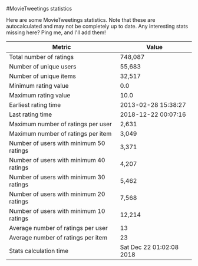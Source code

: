 #MovieTweetings statistics

Here are some MovieTweetings statistics. Note that these are autocalculated and may not be completely up to date. Any interesting stats missing here? Ping me, and I'll add them!

Metric | Value
--- | ---
Total number of ratings                 | 748,087
Number of unique users                  | 55,683
Number of unique items                  | 32,517
Minimum rating value                    | 0.0
Maximum rating value                    | 10.0
Earliest rating time                    | 2013-02-28 15:38:27
Last rating time                        | 2018-12-22 00:07:16
Maximum number of ratings per user      | 2,631
Maximum number of ratings per item      | 3,049
Number of users with minimum 50 ratings | 3,371
Number of users with minimum 40 ratings | 4,207
Number of users with minimum 30 ratings | 5,462
Number of users with minimum 20 ratings | 7,568
Number of users with minimum 10 ratings | 12,214
Average number of ratings per user      | 13
Average number of ratings per item      | 23
Stats calculation time                  | Sat Dec 22 01:02:08 2018

